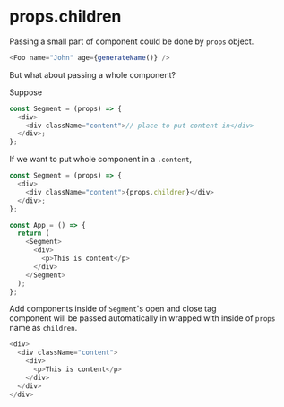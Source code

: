 # props.children

Passing a small part of component could be done by `props` object.

```js
<Foo name="John" age={generateName()} />
```

But what about passing a whole component?

Suppose

```js
const Segment = (props) => {
  <div>
    <div className="content">// place to put content in</div>
  </div>;
};
```

If we want to put whole component in a `.content`,

```js
const Segment = (props) => {
  <div>
    <div className="content">{props.children}</div>
  </div>;
};

const App = () => {
  return (
    <Segment>
      <div>
        <p>This is content</p>
      </div>
    </Segment>
  );
};
```

Add components inside of `Segment`'s open and close tag  
component will be passed automatically in wrapped with inside of `props` name as `children`.

```js
<div>
  <div className="content">
    <div>
      <p>This is content</p>
    </div>
  </div>
</div>
```
